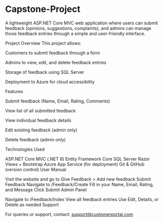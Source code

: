 # Capstone-Project
A lightweight ASP.NET Core MVC web application where users can submit feedback (opinions, suggestions, complaints), and admins can manage those feedback entries through a simple and user-friendly interface.

Project Overview This project allows:

Customers to submit feedback through a form

Admins to view, edit, and delete feedback entries

Storage of feedback using SQL Server

Deployment to Azure for cloud accessibility

Features

Submit feedback (Name, Email, Rating, Comments)

View list of all submitted feedback

View individual feedback details

Edit existing feedback (admin only)

Delete feedback (admin only)

Technologies Used

ASP.NET Core MVC (.NET 6)
Entity Framework Core
SQL Server
Razor Views + Bootstrap
Azure App Service (for deployment)
Git & GitHub (version control)
User Manual

Visit the website and go to Give Feedback > Add new feedback
Submit Feedback
Navigate to /Feedback/Create
Fill in your Name, Email, Rating, and Message
Click Submit
Admin Panel

Navigate to /Feedback/Index
View all feedback entries
Use Edit, Details, or Delete as needed
Support

For queries or support, contact:
support@customerportal.com